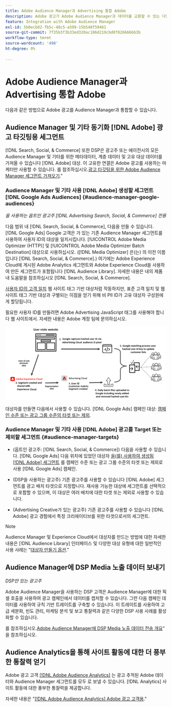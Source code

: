 ```yaml
---
title: Adobe Audience Manager과 Advertising 통합 Adobe
description: Adobe 광고가 Adobe Audience Manager과 데이터를 교환할 수 있는 다양한 방법에 대해 알아봅니다.
feature: Integration with Adobe Audience Manager
exl-id: 5b0ecb82-fb5c-48c5-a599-15b548f59461
source-git-commit: 7f35b3f3b33ed320ac186d219cbd0f826666bb3b
workflow-type: tm+mt
source-wordcount: '498'
ht-degree: 0%

---
```


# Adobe Audience Manager과 Advertising 통합 Adobe

다음과 같은 방법으로 Adobe 광고를 Audience Manager과 통합할 수 있습니다.

## Audience Manager 및 기타 동기화 [!DNL Adobe] 광고 타깃팅용 세그먼트

[!DNL Search, Social, & Commerce] 또한 DSP은 광고주 또는 에이전시의 모든 Audience Manager 및 기타를 위한 메타데이터, 계층 데이터 및 고유 대상 데이터를 가져올 수 있습니다 [!DNL Adobe] 대상. 이 고유한 연결은 Adobe 광고를 사용하는 마케터만 사용할 수 있습니다. 를 참조하십시오.[광고 타깃팅을 위한 Adobe Audience Manager 세그먼트 가져오기](/help/integrations/audience-manager/import-audiences.md).&quot;

### Audience Manager 및 기타 사용 [!DNL Adobe] 생성할 세그먼트 [!DNL Google Ads Audiences] {#audience-manager-google-audiences}

*을 사용하는 옵트인 광고주 [!DNL Advertising Search, Social, & Commerce] 전용*

다음 범위 내 [!DNL Search, Social, & Commerce], 다음을 만들 수 있습니다. [!DNL Google Ads] Google 고객은 가 있는 기존 Audience Manager 세그먼트를 사용하여 사용자 ID의 대상을 일치시킵니다. [!UICONTROL Adobe Media Optimizer (HTTP)] 및 [!UICONTROL Adobe Media Optimizer Batch Destination] 대상으로 사용하십시오. ([!DNL Media Optimizer] 은(는) 의 이전 이름입니다 [!DNL Search, Social, & Commerce].) 여기에는 Adobe Experience Cloud에 게시된 Adobe Analytics 세그먼트와 Adobe Experience Cloud을 사용하여 만든 세그먼트가 포함됩니다 [!DNL Audience Library]. 자세한 내용은 내의 제품 내 도움말을 참조하십시오 [!DNL Search, Social, & Commerce].

[사용자 ID의 고객 일치](https://support.google.com/google-ads/answer/9199250) 웹 사이트 태그 기반 대상처럼 작동하지만, 표준 고객 일치 및 웹 사이트 태그 기반 대상과 구별되는 이점을 얻기 위해 비 PII ID가 고유 대상자 구성원에게 할당됩니다.

필요한 사용자 ID를 만들려면 Adobe Advertising JavaScript 태그를 사용해야 합니다 <!-- with a user ID parameter -->웹 사이트에서. 자세한 내용은 Adobe 계정 팀에 문의하십시오.

![세그먼트 작성 프로세스](/help/integrations/assets/ad_search_user_id_pic.png)

대상자를 만들면 다음에서 사용할 수 있습니다. [!DNL Google Ads] 캠페인 대상: [캠페인 수준 또는 광고 그룹 수준의 타겟 또는 제외](#audience-manager-targets).

### Audience Manager 및 기타 사용 [!DNL Adobe] 광고를 Target 또는 제외할 세그먼트 {#audience-manager-targets}

* (옵트인 광고주: [!DNL Search, Social, & Commerce]) 다음을 사용할 수 있습니다. [!DNL Google Ads] 다음 위치에 있었던 대상자 [을(를) 사용하여 생성됨 [!DNL Adobe] 세그먼트](#audience-manager-google-audiences) 를 캠페인 수준 또는 광고 그룹 수준의 타겟 또는 제외로 사용 [!DNL Google Ads] 캠페인.

* (DSP을 사용하는 광고주) 기존 광고주를 사용할 수 있습니다 [!DNL Adobe] 세그먼트를 광고 배치 타겟으로 지정합니다. 재사용 가능한 대상에 세그먼트를 선택적으로 포함할 수 있으며, 이 대상은 여러 배치에 대한 타겟 또는 제외로 사용할 수 있습니다.

* (Advertising Creative가 있는 광고주) 기존 광고주를 사용할 수 있습니다 [!DNL Adobe] 광고 경험에서 특정 크리에이티브를 위한 타겟으로서의 세그먼트.

>[!NOTE]
>
>Audience Manager 및 Experience Cloud에서 대상자를 만드는 방법에 대한 자세한 내용은 [!DNL Audience Library] 인터페이스 및 다양한 대상 유형에 대한 일반적인 사용 사례는 &quot;[대상자 만들기 옵션](https://experienceleague.adobe.com/docs/experience-cloud-kcs/kbarticles/KA-16471.html).&quot;

## Audience Manager에 DSP Media 노출 데이터 보내기

*DSP만 있는 광고주*

Adobe Audience Manager을 사용하는 DSP 고객은 Audience Manager에 대한 픽셀 호출을 사용하여 광고 캠페인에서 데이터를 캡처할 수 있습니다. 그런 다음 캠페인 데이터를 사용하여 규칙 기반 트레이트를 구축할 수 있습니다. 이 트레이트를 사용하여 고급 세분화, 빈도 관리, 마케팅 분석 및 보고 통찰력과 같은 다양한 DSP 사용 사례를 활성화할 수 있습니다.

를 참조하십시오.[Adobe Audience Manager에 DSP Media 노출 데이터 전송 개요](/help/integrations/audience-manager/media-data-integration/overview.md)&quot; 을 참조하십시오.

## Audience Analytics을 통해 사이트 활동에 대한 더 풍부한 통찰력 얻기

Adobe 광고 고객 [[!DNL Adobe Audience Analytics]](https://experienceleague.adobe.com/docs/analytics/integration/audience-analytics/mc-audiences-aam.html) 는 광고 추적된 Adobe 데이터와 Audience Manager 세그먼트를 모두 로 보낼 수 있습니다. [!DNL Analytics] 사이트 활동에 대한 풍부한 통찰력을 제공합니다.

자세한 내용은 &quot;[[!DNL Adobe Audience Analytics] Adobe 광고 고객용](/help/integrations/audience-manager/audience-analytics.md).&quot;
